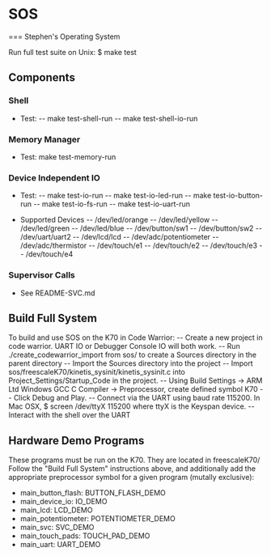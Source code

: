 # SOS
===
Stephen's Operating System

Run full test suite on Unix:
$ make test

## Components
### Shell
- Test:
-- make test-shell-run
-- make test-shell-io-run

### Memory Manager
- Test: make test-memory-run

### Device Independent IO
- Test:
-- make test-io-run
-- make test-io-led-run
-- make test-io-button-run
-- make test-io-fs-run
-- make test-io-uart-run

- Supported Devices
-- /dev/led/orange
-- /dev/led/yellow
-- /dev/led/green
-- /dev/led/blue
-- /dev/button/sw1
-- /dev/button/sw2
-- /dev/uart/uart2
-- /dev/lcd/lcd
-- /dev/adc/potentiometer
-- /dev/adc/thermistor
-- /dev/touch/e1
-- /dev/touch/e2
-- /dev/touch/e3
-- /dev/touch/e4

### Supervisor Calls
- See README-SVC.md

## Build Full System
To build and use SOS on the K70 in Code Warrior:
-- Create a new project in code warrior. UART IO or Debugger Console IO will both work.
-- Run ./create\_codewarrior\_import from sos/ to create a Sources directory in the parent directory
-- Import the Sources directory into the project
-- Import sos/freescaleK70/kinetis\_sysinit/kinetis_sysinit.c into Project\_Settings/Startup\_Code in the project.
-- Using Build Settings -> ARM Ltd Windows GCC C Compiler -> Preprocessor, create defined symbol K70
-- Click Debug and Play.
-- Connect via the UART using baud rate 115200. In Mac OSX, $ screen /dev/ttyX 115200 where ttyX is the Keyspan device.
-- Interact with the shell over the UART

## Hardware Demo Programs
These programs must be run on the K70. They are located in freescaleK70/
Follow the "Build Full System" instructions above,
and additionally add the appropriate preprocessor symbol for a given program (mutally exclusive):
- main\_button\_flash: BUTTON\_FLASH\_DEMO
- main\_device\_io: IO\_DEMO
- main\_lcd: LCD\_DEMO
- main\_potentiometer: POTENTIOMETER\_DEMO
- main\_svc: SVC\_DEMO
- main\_touch\_pads: TOUCH\_PAD\_DEMO
- main\_uart: UART\_DEMO
